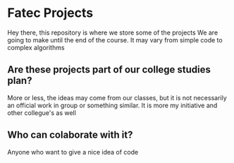 # Fatec Projects
Hey there, this repository is where we store some of the projects
We are going to make until the end of the course.
It may vary from simple code to complex algorithms

## Are these projects part of our college studies plan?
More or less, the ideas may come from our classes, but it is not
necessarily an official work in group or something similar.
It is more my initiative and other collegue's as well

## Who can colaborate with it?
Anyone who want to give a nice idea of code
